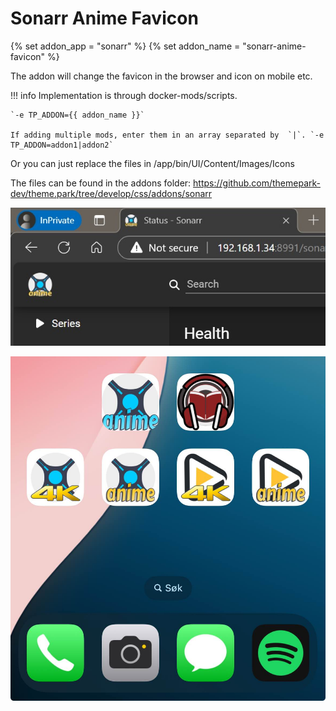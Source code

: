 # Sonarr Anime Favicon

{% set addon_app = "sonarr" %}
{% set addon_name = "sonarr-anime-favicon" %}

The addon will change the favicon in the browser and icon on mobile etc.

!!! info
    Implementation is through docker-mods/scripts.
    
    `-e TP_ADDON={{ addon_name }}`

    If adding multiple mods, enter them in an array separated by  `|`. `-e TP_ADDON=addon1|addon2`

Or you can just replace the files in /app/bin/UI/Content/Images/Icons

The files can be found in the addons folder: https://github.com/themepark-dev/theme.park/tree/develop/css/addons/sonarr

<p><a href="browser.jpg" rel="noopener"><img src="browser.jpg" alt="Screen Shot 1" /></a></p>
<p><a href="/themes/addons/mobile.jpg" rel="noopener"><img src="/themes/addons/mobile.jpg" alt="Screen Shot 1" /></a></p>
